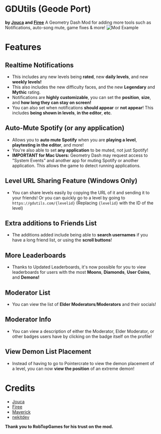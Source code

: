 # GDUtils (Geode Port)
**by [Jouca](user:7026949) and [Firee](user:6253758)**
A Geometry Dash Mod for adding more tools such as Notifications, auto-song mute, game fixes & more!
![Mod Example](gdutilsdevs.gdutils/Screenshot_1.png)
# Features
## Realtime Notifications
* This includes any new levels being **rated**, new **daily levels**, and new **weekly levels!**
* This also includes the new difficulty faces, and the new **Legendary** and **Mythic** rating.
* Notifications are **highly customizable**, you can set the __position__, __size__, and __how long they can stay on screen!__
* You can also set when notifications **should appear** or **not appear**! This includes __being shown in levels__, __in the editor__, __etc__.
## Auto-Mute Spotify (or any application)
* Allows you to **auto mute Spotify** when you are __playing a level__, __playtesting in the editor__, and more!
* You're also able to set **any application** to be muted, not just Spotify!
* **IMPORTANT for Mac Users:** Geometry Dash may request access to "System Events" and another app for muting Spotify or another application. This allows the game to detect running applications.
## Level URL Sharing Feature (Windows Only)
* You can share levels easily by copying the URL of it and sending it to your friends! Or you can quickly go to a level by going to `https://gdutils.com/{levelid}` (Replacing `{levelid}` with the ID of the level)
## Extra additions to Friends List
* The additions added include being able to **search usernames** if you have a long friend list, or using the **scroll buttons**!
## More Leaderboards
* Thanks to Updated Leaderboards, it's now possible for you to view leaderboards for users with the most **Moons**, **Diamonds**, **User Coins**, and **Demons!**
## Moderator List 
* You can view the list of **Elder Moderators**/**Moderators** and their socials!
## Moderator Info
* You can view a description of either the Moderator, Elder Moderator, or other badges users have by clicking on the badge itself on the profile!
## View Demon List Placement
* Instead of having to go to Pointercrate to view the demon placement of a level, you can now **view the position** of an extreme demon!

# Credits
* [Jouca](https://twitter.com/JoucaJouca)
* [Firee](https://youtube.com/@gdfiree)
* [Maverick](https://www.youtube.com/channel/UCoFBsXJ-6o6l6ZYP-k6DE_g)
* [nekitdev](https://twitter.com/nekitdev)

**Thank you to RobTopGames for his trust on the mod.**
